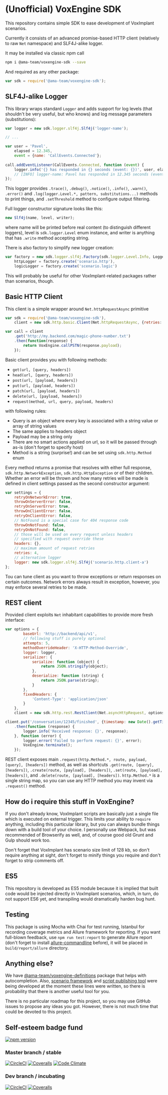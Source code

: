 # (Unofficial) VoxEngine SDK

This repository contains simple SDK to ease development of VoxImplant 
scenarios.

Currently it consists of an advanced promise-based HTTP client (relatively to 
raw `Net` namespace) and SLF4J-alike logger.

It may be installed via classic npm call

```bash
npm i @ama-team/voxengine-sdk --save
```

And required as any other package:

```js
var sdk = require('@ama-team/voxengine-sdk');
```

## SLF4J-alike Logger

This library wraps standard `Logger` and adds support for log levels 
(that shouldn't be very useful, but who knows) and log message 
parameters (substitutions):

```js
var logger = new sdk.logger.slf4j.Slf4j('logger-name');

// ...

var user = 'Pavel',
    elapsed = 12.345,
    event = {name: 'CallEvents.Connected'};
    
call.addEventListener(CallEvents.Connected, function (event) {
    logger.info('{} has responded in {} seconds (event: {})', user, elapsed, event);
    // [INFO] logger-name: Pavel has responded in 12.345 seconds (event: {"name": "CallEvents.Connected"})
});
```

This logger provides `.trace()`, `.debug()`, `.notice()`, `.info()`, 
`.warn()`, `.error()` and `.log(logger.Level.*, pattern, substitutions...)` 
methods to print things, and `.setThreshold` method to configure output
filtering.

Full logger constructor signature looks like this:

```js
new Slf4j(name, level, writer);
```

where name will be printed before real content (to distinguish 
different loggers), level is `sdk.logger.Level` enum instance, and 
writer is anything that has `.write` method accepting string.

There is also factory to simplify new logger creation:

```js
var factory = new sdk.logger.slf4j.Factory(sdk.logger.Level.Info, Logger),
    httpLogger = factory.create('scenario.http'),
    logicLogger = factory.create('scenario.logic')
```

This will probably be useful for other VoxImplant-related packages 
rather than scenarios, though.

## Basic HTTP Client

This client is a simple wrapper around `Net.httpRequestAsync` primitive

```js
var sdk = require('@ama-team/voxengine-sdk'),
    client = new sdk.http.basic.Client(Net.httpRequestAsync, {retries: 9, throwOnServerError: true});

var call = client
    .get('http://my.backend.com/magic-phone-number.txt')
    .then(function(response) {
        return VoxEngine.callPSTN(response.payload);
    });
```

Basic client provides you with following methods:

- `get(url, [query, headers])`
- `head(url, [query, headers])`
- `post(url, [payload, headers])`
- `put(url, [payload, headers])`
- `patch(url, [payload, headers])`
- `delete(url, [payload, headers])`
- `request(method, url, query, payload, headers)`

with following rules:

- Query is an object where every key is associated with a
string value or array of string values
- The same applies to headers object
- Payload may be a string only
- There are no smart actions applied on url, so it will be passed 
through as-is (don't forget to specify host)
- Method is a string (surprise!) and can be set using `sdk.http.Method` 
enum

Every method returns a promise that resolves with either full response,
`sdk.http.NetworkException`, `sdk.http.HttpException` or of their 
children. Whether an error will be thrown and how many retries will be 
made is defined in client settings passed as the second constructor 
argument:

```js
var settings = {
    retryOnNetworkError: true,
    throwOnServerError: false,
    retryOnServerError: true,
    throwOnClientError: false,
    retryOnClientError: false,
    // NotFound is a special case for 404 response code
    throwOnNotFound: false,
    retryOnNotFound: false,
    // those will be used on every request unless headers 
    // specified with request override these 
    headers: {},
    // maximum amount of request retries
    retries: 4,
    // alternative logger
    logger: new sdk.logger.slf4j.Slf4j('scenario.http.client-a')
};
```

Tou can tune client as you want to throw exceptions or return responses
on certain outcomes. Network errors always result in exception, 
however, you may enforce several retries to be made.

## REST client

Provided client exploits `Net` inhabitant capabilities to provide more 
fresh interface:

```js
var options = {
        baseUrl: 'http://backend/api/v1',
        // following stuff is purely optional
        attempts: 5,
        methodOverrideHeader: 'X-HTTP-Method-Override',
        logger: logger,
        serializer: {
            serialize: function (object) {
                return JSON.stringify(object);
            },
            deserialize: function (string) {
                return JSON.parse(string);               
            }
        },
        fixedHeaders: {
            'Content-Type': 'application/json'
        }
    },
    client = new sdk.http.rest.RestClient(Net.asyncHttpRequest, options);

client.put('/conversation/12345/finished', {timestamp: new Date().getTime()}, {'X-Entity-Version': '12'})
    .then(function (response) {
        logger.info('Received response: {}', response);
    }, function (error) {
        logger.error('Failed to perform request: {}', error);
        VoxEngine.terminate();
    });
```

REST client exposes main `.request(http.Method.*, route, payload, [query], [headers])` 
method, as well as shortcuts `.get(route, [query], [headers])`,
`.create(route, [payload], [headers])`, 
`.set(route, [payload], [headers])`, and 
`.delete(route, [payload], [headers])`. `http.Method.*` is a single 
string map, so you can use any HTTP method you may invent via 
`.request()` method.

## How do i require this stuff in VoxEngine?

If you don't already know, VoxImplant scripts are basically just a 
single file which is executed on external trigger. This limits your 
ability to `require` anything, including this particular library, but 
you can always bundle things down with a build tool of your choice.
I personally use Webpack, but was recommended of Browserify as well,
and, of course good old Grunt and Gulp should work too.

Don't forget that VoxImplant has scenario size limit of 128 kb, so 
don't require anything at sight, don't forget to minify things
you require and don't forget to strip comments off.

## ES5

This repository is developed as ES5 module because it is implied that 
built code would be injected directly in VoxImplant scenarios, which, in 
turn, do not support ES6 yet, and transpiling would dramatically harden
bug hunt.

## Testing

This package is using Mocha with Chai for test running, Istanbul for 
recording coverage metrics and Allure framework for reporting. If you 
want full-blown feedback, use `npm run test:report` to generate Allure 
report (don't forget to install 
[allure-commandline][allure-commandline] before), it will be placed in 
`build/report/allure` directory.

## Anything else?

We have [@ama-team/voxengine-definitions][@definitions] package that 
helps with autocompletion. Also, 
[scenario framework][@scenario-framework] and 
[script publishing tool][@publisher] were being developed at the moment
these lines were written, so there is probability that there is another 
useful tool for you.

There is no particular roadmap for this project, so you may use GitHub 
issues to propose any ideas you got. However, there is not much time
that could be devoted to this project.

## Self-esteem badge fund

[![npm version](https://img.shields.io/npm/v/@ama-team/voxengine-sdk.svg?style=flat-square)](https://www.npmjs.com/package/@ama-team/voxengine-sdk)

### Master branch / stable
 
[![CircleCI](https://img.shields.io/circleci/project/github/ama-team/voxengine-sdk/master.svg?style=flat-square)](https://circleci.com/gh/ama-team/voxengine-sdk)
[![Coveralls](https://img.shields.io/coveralls/ama-team/voxengine-sdk/master.svg?style=flat-square)](https://coveralls.io/github/ama-team/voxengine-sdk?branch=master)
[![Code Climate](https://img.shields.io/codeclimate/github/ama-team/voxengine-sdk.svg?style=flat-square)](https://codeclimate.com/github/ama-team/voxengine-sdk)

### Dev branch / incubating

[![CircleCI](https://img.shields.io/circleci/project/github/ama-team/voxengine-sdk/dev.svg?style=flat-square)](https://circleci.com/gh/ama-team/voxengine-sdk)
[![Coveralls](https://img.shields.io/coveralls/ama-team/voxengine-sdk/dev.svg?style=flat-square)](https://coveralls.io/github/ama-team/voxengine-sdk?branch=dev)

  [allure-commandline]: http://wiki.qatools.ru/display/AL/Allure+Commandline
  [@definitions]: https://github.com/ama-team/voxengine-definitions
  [@scenario-framework]: https://github.com/ama-team/voxengine-scenario-framework
  [@publisher]: https://github.com/ama-team/voximplant-publisher
